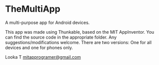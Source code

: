 # TheMultiApp
A multi-purpose app for Android devices.



This app was made using Thunkable, based on the MIT AppInventor. You can find the source code in the appropriate folder. Any suggestions/modifications welcome. There are two versions: One for all devices and one for phones only.

Looka T
mitapprogramer@gmail.com
